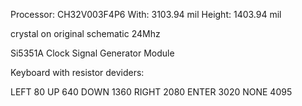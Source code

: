 Processor: CH32V003F4P6
With: 3103.94 mil
Height: 1403.94 mil



crystal on original schematic 24Mhz


Si5351A Clock Signal Generator Module


Keyboard with resistor deviders:

LEFT		  80
UP			 640
DOWN		1360
RIGHT		2080
ENTER		3020
NONE		4095